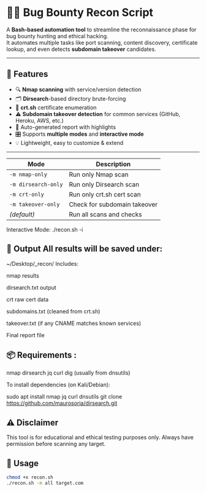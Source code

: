 # 🕵️‍♂️ Bug Bounty Recon Script

A **Bash-based automation tool** to streamline the reconnaissance phase for bug bounty hunting and ethical hacking.  
It automates multiple tasks like port scanning, content discovery, certificate lookup, and even detects **subdomain takeover** candidates.

---

## 🔧 Features

- 🔍 **Nmap scanning** with service/version detection
- 🗂 **Dirsearch**-based directory brute-forcing
- 📜 **crt.sh** certificate enumeration
- ⚠️ **Subdomain takeover detection** for common services (GitHub, Heroku, AWS, etc.)
- 🧾 Auto-generated report with highlights
- 🎛 Supports **multiple modes** and **interactive mode**
- 💡 Lightweight, easy to customize & extend

---

| Mode                | Description                  |
| ------------------- | ---------------------------- |
| `-m nmap-only`      | Run only Nmap scan           |
| `-m dirsearch-only` | Run only Dirsearch scan      |
| `-m crt-only`       | Run only crt.sh cert scan    |
| `-m takeover-only`  | Check for subdomain takeover |
| *(default)*         | Run all scans and checks     |

Interactive Mode:
./recon.sh -i

## 📄 Output All results will be saved under:

~/Desktop/<domain>_recon/
Includes:

nmap results

dirsearch.txt output

crt raw cert data

subdomains.txt (cleaned from crt.sh)

takeover.txt (if any CNAME matches known services)

Final report file

## 📦 Requirements :

nmap
dirsearch
jq
curl
dig (usually from dnsutils)

To install dependencies (on Kali/Debian):

sudo apt install nmap jq curl dnsutils
git clone https://github.com/maurosoria/dirsearch.git

## ⚠️ Disclaimer
This tool is for educational and ethical testing purposes only.
Always have permission before scanning any target.

## 🚀 Usage

```bash
chmod +x recon.sh
./recon.sh -m all target.com
